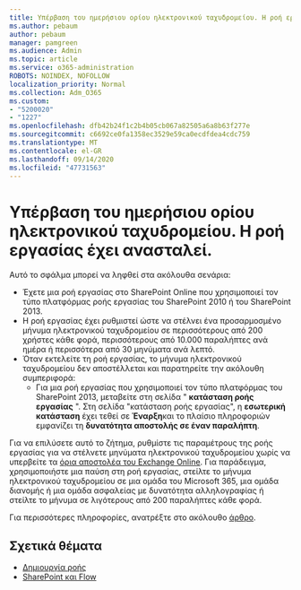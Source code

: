 ```yaml
---
title: Υπέρβαση του ημερήσιου ορίου ηλεκτρονικού ταχυδρομείου. Η ροή εργασίας έχει ανασταλεί.
ms.author: pebaum
author: pebaum
manager: pamgreen
ms.audience: Admin
ms.topic: article
ms.service: o365-administration
ROBOTS: NOINDEX, NOFOLLOW
localization_priority: Normal
ms.collection: Adm_O365
ms.custom:
- "5200020"
- "1227"
ms.openlocfilehash: dfb42b24f1c2b4b05cb067a82505a6a8b63f277e
ms.sourcegitcommit: c6692ce0fa1358ec3529e59ca0ecdfdea4cdc759
ms.translationtype: MT
ms.contentlocale: el-GR
ms.lasthandoff: 09/14/2020
ms.locfileid: "47731563"
---
```

# <a name="daily-email-limit-exceeded-workflow-is-suspended"></a>Υπέρβαση του ημερήσιου ορίου ηλεκτρονικού ταχυδρομείου. Η ροή εργασίας έχει ανασταλεί.

Αυτό το σφάλμα μπορεί να ληφθεί στα ακόλουθα σενάρια:

- Έχετε μια ροή εργασίας στο SharePoint Online που χρησιμοποιεί τον τύπο πλατφόρμας ροής εργασίας του SharePoint 2010 ή του SharePoint 2013.
- Η ροή εργασίας έχει ρυθμιστεί ώστε να στέλνει ένα προσαρμοσμένο μήνυμα ηλεκτρονικού ταχυδρομείου σε περισσότερους από 200 χρήστες κάθε φορά, περισσότερους από 10.000 παραλήπτες ανά ημέρα ή περισσότερα από 30 μηνύματα ανά λεπτό.
- Όταν εκτελείτε τη ροή εργασίας, το μήνυμα ηλεκτρονικού ταχυδρομείου δεν αποστέλλεται και παρατηρείτε την ακόλουθη συμπεριφορά:
    - Για μια ροή εργασίας που χρησιμοποιεί τον τύπο πλατφόρμας του SharePoint 2013, μεταβείτε στη σελίδα " **κατάσταση ροής εργασίας** ". Στη σελίδα "κατάσταση ροής εργασίας", η **εσωτερική κατάσταση** έχει τεθεί σε **Έναρξη**και το πλαίσιο πληροφοριών εμφανίζει τη **δυνατότητα αποστολής σε έναν παραλήπτη**.

Για να επιλύσετε αυτό το ζήτημα, ρυθμίστε τις παραμέτρους της ροής εργασίας για να στέλνετε μηνύματα ηλεκτρονικού ταχυδρομείου χωρίς να υπερβείτε τα [όρια αποστολέα του Exchange Online](https://docs.microsoft.com/office365/servicedescriptions/exchange-online-service-description/exchange-online-limits#recipientlimits). Για παράδειγμα, χρησιμοποιήστε μια παύση στη ροή εργασίας, στείλτε το μήνυμα ηλεκτρονικού ταχυδρομείου σε μια ομάδα του Microsoft 365, μια ομάδα διανομής ή μια ομάδα ασφαλείας με δυνατότητα αλληλογραφίας ή στείλτε το μήνυμα σε λιγότερους από 200 παραλήπτες κάθε φορά.


Για περισσότερες πληροφορίες, ανατρέξτε στο ακόλουθο [άρθρο](https://support.microsoft.com/help/3150442/daily-email-limit-has-exceeded-and-your-workflow-has-been-suspended-or).

## <a name="related-topics"></a>Σχετικά θέματα
- [Δημιουργία ροής](https://support.office.com/article/Create-a-flow-for-a-list-or-library-in-SharePoint-Online-or-OneDrive-for-Business-a9c3e03b-0654-46af-a254-20252e580d01) 
- [SharePoint και Flow](https://flow.microsoft.com/blog/sharepoint-and-flow/) 